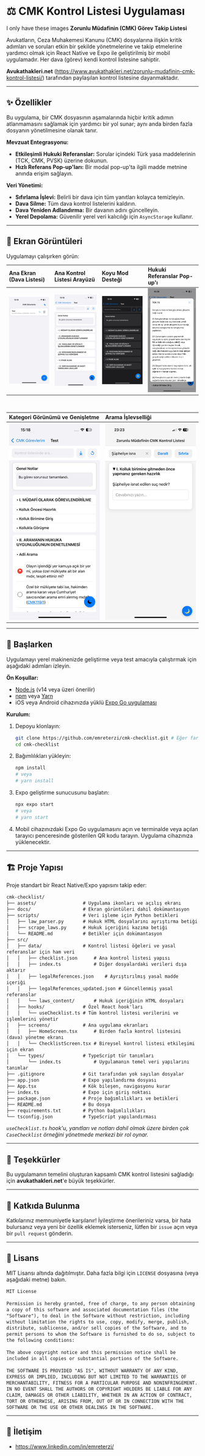 # ⚖️ CMK Kontrol Listesi Uygulaması
I only have these images
**Zorunlu Müdafinin (CMK) Görev Takip Listesi**

Avukatların, Ceza Muhakemesi Kanunu (CMK) dosyalarına ilişkin kritik adımları ve soruları etkin bir şekilde yönetmelerine ve takip etmelerine yardımcı olmak için React Native ve Expo ile geliştirilmiş bir mobil uygulamadır. Her dava (görev) kendi kontrol listesine sahiptir.

**Avukathakleri.net** (https://www.avukathakleri.net/zorunlu-mudafinin-cmk-kontrol-listesi/) tarafından paylaşılan kontrol listesine dayanmaktadır.

---

## ✨ Özellikler

Bu uygulama, bir CMK dosyasının aşamalarında hiçbir kritik adımın atlanmamasını sağlamak için yardımcı bir yol sunar; aynı anda birden fazla dosyanın yönetilmesine olanak tanır.

**Mevzuat Entegrasyonu:**

*   **Etkileşimli Hukuki Referanslar:** Sorular içindeki Türk yasa maddelerinin (TCK, CMK, PVSK) üzerine dokunun.
*   **Hızlı Referans Pop-up'ları:** Bir modal pop-up'ta ilgili madde metnine anında erişim sağlayın.

**Veri Yönetimi:**

*   **Sıfırlama İşlevi:** Belirli bir dava için tüm yanıtları kolayca temizleyin.
*   **Dava Silme:** Tüm dava kontrol listelerini kaldırın.
*   **Dava Yeniden Adlandırma:** Bir davanın adını güncelleyin.
*   **Yerel Depolama:** Güvenilir yerel veri kalıcılığı için `AsyncStorage` kullanır.

---

## 📸 Ekran Görüntüleri

Uygulamayı çalışırken görün:

| Ana Ekran (Dava Listesi)                                      | Ana Kontrol Listesi Arayüzü                    | Koyu Mod Desteği                            | Hukuki Referanslar Pop-up'ı                           |
| :------------------------------------------------------------ | :---------------------------------------------- | :------------------------------------------ | :---------------------------------------------------- |
| <img src="docs/images/home-screen.png" alt="Home Screen" width="250"> | <img src="docs/images/main-interface.png" alt="Main Interface" width="250"> | <img src="docs/images/dark-mode.png" alt="Dark Mode" width="250"> | <img src="docs/images/legal-references.png" alt="Legal References" width="250"> |

<br> <!-- Tablolar arasında daha iyi görsel ayrım için bir satır sonu eklendi -->

| Kategori Görünümü ve Genişletme                               | Arama İşlevselliği                                |
| :------------------------------------------------------------ | :------------------------------------------------ |
| <img src="docs/images/category-view.png" alt="Category View" width="250"> | <img src="docs/images/search-feature.png" alt="Search Feature" width="250"> |

---

## 🚀 Başlarken

Uygulamayı yerel makinenizde geliştirme veya test amacıyla çalıştırmak için aşağıdaki adımları izleyin.

**Ön Koşullar:**

*   [Node.js](https://nodejs.org/en/) (v14 veya üzeri önerilir)
*   [npm](https://www.npmjs.com/) veya [Yarn](https://yarnpkg.com/)
*   iOS veya Android cihazınızda yüklü [Expo Go uygulaması](https://expo.dev/client)

**Kurulum:**

1.  Depoyu klonlayın:
    ```bash
    git clone https://github.com/emreterzi/cmk-checklist.git # Eğer farklıysa kendi repo URL'nizle değiştirin
    cd cmk-checklist
    ```

2.  Bağımlılıkları yükleyin:
    ```bash
    npm install
    # veya
    # yarn install
    ```

3.  Expo geliştirme sunucusunu başlatın:
    ```bash
    npx expo start
    # veya
    # yarn start
    ```

4.  Mobil cihazınızdaki Expo Go uygulamasını açın ve terminalde veya açılan tarayıcı penceresinde gösterilen QR kodu tarayın. Uygulama cihazınıza yüklenecektir.

---

## 🏗️ Proje Yapısı

Proje standart bir React Native/Expo yapısını takip eder:

```
cmk-checklist/
├── assets/                 # Uygulama ikonları ve açılış ekranı
├── docs/                   # Ekran görüntüleri dahil dokümantasyon
├── scripts/                # Veri işleme için Python betikleri
│   ├── law_parser.py       # Hukuk HTML dosyalarını ayrıştırma betiği
│   ├── scrape_laws.py      # Hukuk içeriğini kazıma betiği
│   └── README.md           # Betikler için dokümantasyon
├── src/
│   ├── data/               # Kontrol listesi öğeleri ve yasal referanslar için ham veri
│   │   ├── checklist.json      # Ana kontrol listesi yapısı
│   │   ├── index.ts            # Diğer dosyalardaki verileri dışa aktarır
│   │   ├── legalReferences.json    # Ayrıştırılmış yasal madde içeriği
│   │   ├── legalReferences_updated.json # Güncellenmiş yasal referanslar
│   │   └── laws_content/       # Hukuk içeriğinin HTML dosyaları
│   ├── hooks/              # Özel React hook'ları
│   │   └── useChecklist.ts # Tüm kontrol listesi verilerini ve işlemlerini yönetir
│   ├── screens/            # Ana uygulama ekranları
│   │   ├── HomeScreen.tsx      # Birden fazla kontrol listesini (dava) yönetme ekranı
│   │   └── ChecklistScreen.tsx # Bireysel kontrol listesi etkileşimi için ekran
│   └── types/              # TypeScript tür tanımları
│       └── index.ts            # Uygulamanın temel veri yapılarını tanımlar
├── .gitignore              # Git tarafından yok sayılan dosyalar
├── app.json                # Expo yapılandırma dosyası
├── App.tsx                 # Kök bileşen, navigasyonu kurar
├── index.ts                # Expo için giriş noktası
├── package.json            # Proje bağımlılıkları ve betikleri
├── README.md               # Bu dosya
├── requirements.txt        # Python bağımlılıkları
└── tsconfig.json           # TypeScript yapılandırması
```
*`useChecklist.ts` hook'u, yanıtları ve notları dahil olmak üzere birden çok `CaseChecklist` örneğini yönetmede merkezi bir rol oynar.*

---

## 🙏 Teşekkürler

Bu uygulamanın temelini oluşturan kapsamlı CMK kontrol listesini sağladığı için **avukathakleri.net**'e büyük teşekkürler.

---

## 🤝 Katkıda Bulunma

Katkılarınız memnuniyetle karşılanır! İyileştirme önerileriniz varsa, bir hata bulursanız veya yeni bir özellik eklemek isterseniz, lütfen bir `issue` açın veya bir `pull request` gönderin.

---

## 📄 Lisans

MIT Lisansı altında dağıtılmıştır. Daha fazla bilgi için `LICENSE` dosyasına (veya aşağıdaki metne) bakın.

```
MIT License

Permission is hereby granted, free of charge, to any person obtaining a copy of this software and associated documentation files (the "Software"), to deal in the Software without restriction, including without limitation the rights to use, copy, modify, merge, publish, distribute, sublicense, and/or sell copies of the Software, and to permit persons to whom the Software is furnished to do so, subject to the following conditions:

The above copyright notice and this permission notice shall be included in all copies or substantial portions of the Software.

THE SOFTWARE IS PROVIDED "AS IS", WITHOUT WARRANTY OF ANY KIND, EXPRESS OR IMPLIED, INCLUDING BUT NOT LIMITED TO THE WARRANTIES OF MERCHANTABILITY, FITNESS FOR A PARTICULAR PURPOSE AND NONINFRINGEMENT. IN NO EVENT SHALL THE AUTHORS OR COPYRIGHT HOLDERS BE LIABLE FOR ANY CLAIM, DAMAGES OR OTHER LIABILITY, WHETHER IN AN ACTION OF CONTRACT, TORT OR OTHERWISE, ARISING FROM, OUT OF OR IN CONNECTION WITH THE SOFTWARE OR THE USE OR OTHER DEALINGS IN THE SOFTWARE.
```

---

## 📧 İletişim

*   https://www.linkedin.com/in/emreterzi/